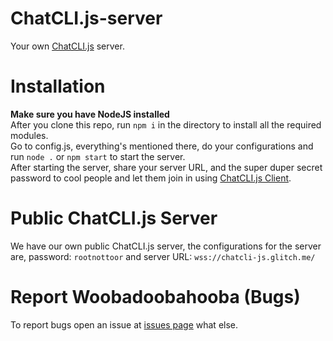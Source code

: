 # ChatCLI.js-server
Your own [ChatCLI.js](https://github.com/m-Phoenix852/ChatCLI.js-client/) server.
# Installation
**Make sure you have NodeJS installed**  
After you clone this repo, run `npm i` in the directory to install all the required modules.  
Go to config.js, everything's mentioned there, do your configurations and run `node .` or `npm start` to start the server.  
After starting the server, share your server URL, and the super duper secret password to cool people and let them join in using [ChatCLI.js Client](https://github.com/m-Phoenix852/ChatCLI.js-client/).

# Public ChatCLI.js Server
We have our own public ChatCLI.js server, the configurations for the server are, password: `rootnottoor` and server URL: `wss://chatcli-js.glitch.me/`
# Report Woobadoobahooba (Bugs)
To report bugs open an issue at [issues page](https://github.com/m-Phoenix852/ChatCLI.js-server/issues/) what else.
